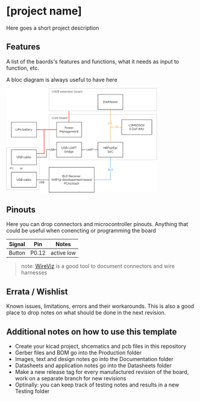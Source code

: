 # [project name]

Here goes a short project description

## Features
A list of the baords's features and functions, what it needs as input to function, etc. 

A bloc diagram is always useful to have here


<img src ="/Documentation/diagram.png" width="400">

## Pinouts

Here you can drop connectors and microcontroller pinouts. Anything that could be
useful when conencting or programming the board

|Signal|Pin|Notes|
|:---:|:----:|:---:|
|Button|P0.12|active low|

> note: [WireViz](https://github.com/wireviz/WireViz) is a good tool to document
connectors and wire harnesses

## Errata / Wishlist 
Known issues, limitations, errors and their workarounds. This is also a good place
to drop notes on what should be done in the next revision. 

## Additional notes on how to use this template
* Create your kicad project, shcematics and pcb files in this repository
* Gerber files and BOM go into the Production folder 
* Images, text and design notes go into the Documentation folder 
* Datasheets and application notes go into the Datasheets folder
* Make a new release tag for every manufactured revision of the board, work on a
separate branch for new revisions
* Optinally: you can keep track of testing notes and results in a new Testing folder
